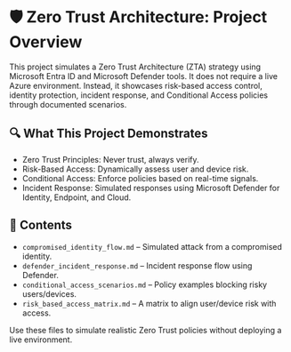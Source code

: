 # 🛡️ Zero Trust Architecture: Project Overview

This project simulates a Zero Trust Architecture (ZTA) strategy using Microsoft Entra ID and Microsoft Defender tools. It does not require a live Azure environment. Instead, it showcases risk-based access control, identity protection, incident response, and Conditional Access policies through documented scenarios.

## 🔍 What This Project Demonstrates

- Zero Trust Principles: Never trust, always verify.
- Risk-Based Access: Dynamically assess user and device risk.
- Conditional Access: Enforce policies based on real-time signals.
- Incident Response: Simulated responses using Microsoft Defender for Identity, Endpoint, and Cloud.

## 📂 Contents

- `compromised_identity_flow.md` – Simulated attack from a compromised identity.
- `defender_incident_response.md` – Incident response flow using Defender.
- `conditional_access_scenarios.md` – Policy examples blocking risky users/devices.
- `risk_based_access_matrix.md` – A matrix to align user/device risk with access.

Use these files to simulate realistic Zero Trust policies without deploying a live environment.

